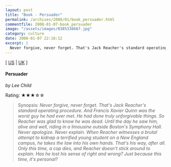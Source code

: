 ```yaml
---
layout: post
title: "Book - Persuader"
permalink: /archives/2008/01/book_persuader.html
commentfile: 2008-01-07-book_persuader
image: "/assets/images/0385336667.jpg"
category: culture
date: 2008-01-07 22:18:12
excerpt: |
  Never forgive, never forget. That's Jack Reacher's standard operating procedure.
---
```


\[ [US](http://www.amazon.com/o/asin/0385336667) | [UK](http://www.amazon.co.uk/o/asin/0385336667) \]

#### Persuader

<em>by Lee Child</em>

Rating: ★★★☆☆

> Synopsis: <em>Never forgive, never forget. That's Jack Reacher's standard operating procedure. And Francis Xavier Quinn was the worst guy he had ever met. He had done truly unforgivable things. So Reacher was glad to know he was dead. Until the day he saw him, alive and well, riding in a limousine outside Boston's Symphony Hall. Never apologize. Never explain. When Reacher witnesses a brutal attempt to kidnap a terrified young student on a New England campus, he takes the law into his own hands. That's his way, after all. Only this time, a cop dies, and Reacher doesn't stick around to explain. Has he lost his sense of right and wrong? Just because this time, it's personal?</em>
